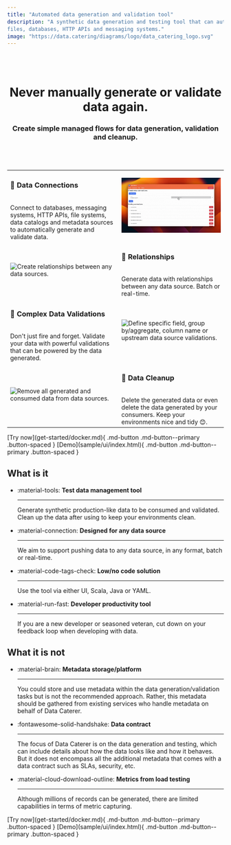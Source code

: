 ```yaml
---
title: "Automated data generation and validation tool"
description: "A synthetic data generation and testing tool that can automatically discover, generate and validate for
files, databases, HTTP APIs and messaging systems."
image: "https://data.catering/diagrams/logo/data_catering_logo.svg"
---
```


<h1 align="center" style="padding-top: 50px;">Never manually generate or validate data again.</h1>
<h3 align="center" style="padding-bottom: 50px">Create simple managed flows for data generation, validation and cleanup.</h3>

<table border="0">
<tr>
<td>

<h3>🔌 Data Connections</h3><br>Connect to databases, messaging systems, HTTP APIs, file systems, data catalogs and
metadata sources to automatically generate and validate data.

</td>
<td>

<img src="diagrams/index/data_connections.gif" alt="Define your data connections for data sources, metadata sources and alerts.">

</td>
</tr>
<tr>
<td>

<img src="diagrams/index/data_relationship.gif" alt="Create relationships between any data sources.">

</td>
<td>

<h3>🚀 Relationships</h3><br>Generate data with relationships between any data source. Batch or real-time.

</td>
</tr>
<tr>
<td>

<h3>👀 Complex Data Validations</h3><br>Don't just fire and forget. Validate your data with powerful validations 
that can be powered by the data generated.

</td>
<td>

<img src="diagrams/index/data_validations.gif" alt="Define specific field, group by/aggregate, column name or upstream 
data source validations.">

</td>
</tr>
<tr>
<td>

<img src="diagrams/index/delete_data.gif" alt="Remove all generated and consumed data from data sources.">

</td>
<td>

<h3>🧹 Data Cleanup</h3><br>Delete the generated data or even delete the data generated by your consumers. Keep your environments nice and tidy 😊.

</td>
</tr>
</table>

<span class="center-content">
[Try now](get-started/docker.md){ .md-button .md-button--primary .button-spaced }
[Demo](sample/ui/index.html){ .md-button .md-button--primary .button-spaced }
</span>

## What is it

<div class="grid cards" markdown>

-   :material-tools: __Test data management tool__

    ---

    Generate synthetic production-like data to be consumed and validated. Clean up the data after using to keep your 
    environments clean.

-   :material-connection: __Designed for any data source__

    ---

    We aim to support pushing data to any data source, in any format, batch or real-time.

-   :material-code-tags-check: __Low/no code solution__

    ---

    Use the tool via either UI, Scala, Java or YAML.

-   :material-run-fast: __Developer productivity tool__

    ---

    If you are a new developer or seasoned veteran, cut down on your feedback loop when developing with data.

</div>

## What it is not

<div class="grid cards" markdown>

-   :material-brain: __Metadata storage/platform__

    ---

    You could store and use metadata within the data generation/validation tasks but is not the recommended approach.
    Rather, this metadata should be gathered from existing services who handle metadata on behalf of Data Caterer.

-   :fontawesome-solid-handshake: __Data contract__

    ---

    The focus of Data Caterer is on the data generation and testing, which can include details about how the data looks
    like and how it behaves. But it does not encompass all the additional metadata that comes with a data contract such
    as SLAs, security, etc.

-   :material-cloud-download-outline: __Metrics from load testing__

    ---

    Although millions of records can be generated, there are limited capabilities in terms of metric capturing.

</div>

<span class="center-content">
[Try now](get-started/docker.md){ .md-button .md-button--primary .button-spaced }
[Demo](sample/ui/index.html){ .md-button .md-button--primary .button-spaced }
</span>
